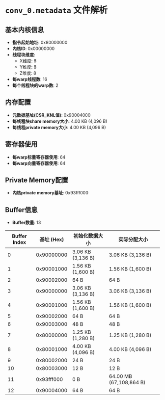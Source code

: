 # `conv_0.metadata` 文件解析

## 基本内核信息
- **指令起始地址**: 0x80000000
- **内核ID**: 0x00000000
- **线程块维度**:
  - X维度: 8
  - Y维度: 8
  - Z维度: 8
- **每warp线程数**: 16
- **每个线程块的warp数**: 2

## 内存配置
- **元数据基址(CSR_KNL值)**: 0x90004000
- **每线程块share memory大小**: 4.00 KB (4,096 B)
- **每线程private memory大小**: 4.00 KB (4,096 B)

## 寄存器使用
- **每warp标量寄存器使用**: 64
- **每warp向量寄存器使用**: 64

## Private Memory配置
- **内核private memory基址**: 0x93fff000

## Buffer信息
- **Buffer数量**: 13

| Buffer Index | 基址 (Hex) | 初始化数据大小 | 实际分配大小 |
|---|---|---|---|
| 0 | 0x90000000 | 3.06 KB (3,136 B) | 3.06 KB (3,136 B) |
| 1 | 0x90001000 | 1.56 KB (1,600 B) | 1.56 KB (1,600 B) |
| 2 | 0x90002000 | 64 B | 64 B |
| 3 | 0x90000000 | 3.06 KB (3,136 B) | 3.06 KB (3,136 B) |
| 4 | 0x90001000 | 1.56 KB (1,600 B) | 1.56 KB (1,600 B) |
| 5 | 0x90002000 | 64 B | 64 B |
| 6 | 0x90003000 | 48 B | 48 B |
| 7 | 0x80000000 | 1.25 KB (1,280 B) | 1.25 KB (1,280 B) |
| 8 | 0x80001000 | 4.00 KB (4,096 B) | 4.00 KB (4,096 B) |
| 9 | 0x80002000 | 24 B | 24 B |
| 10 | 0x80003000 | 12 B | 12 B |
| 11 | 0x93fff000 | 0 B | 64.00 MB (67,108,864 B) |
| 12 | 0x90004000 | 64 B | 64 B |
